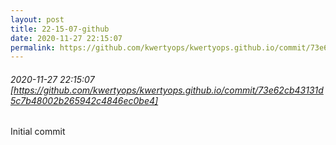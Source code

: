 ```yaml
---
layout: post
title: 22-15-07-github
date: 2020-11-27 22:15:07
permalink: https://github.com/kwertyops/kwertyops.github.io/commit/73e62cb43131d5c7b48002b265942c4846ec0be4
---
```


###### 2020-11-27 22:15:07 [https://github.com/kwertyops/kwertyops.github.io/commit/73e62cb43131d5c7b48002b265942c4846ec0be4]
Initial commit
